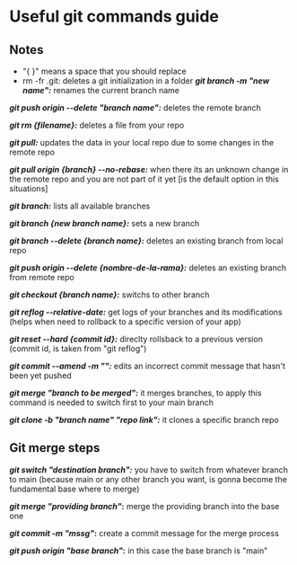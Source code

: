 # Useful git commands guide

## Notes

- "{ }" means a space that you should replace
- rm -fr .git: deletes a git initialization in a folder
**_git branch -m "new name":_** renames the current branch name

**_git push origin --delete "branch name":_** deletes the remote branch

**_git rm {filename}:_** deletes a file from your repo

**_git pull:_** updates the data in your local repo due to some changes in the remote repo

**_git pull origin {branch} --no-rebase:_** when there its an unknown change in the remote repo and you are not part of it yet [is the default option in this situations]  

**_git branch:_** lists all available branches

**_git branch {new branch name}:_** sets a new branch

**_git branch --delete {branch name}:_** deletes an existing branch from local repo

**_git push origin --delete {nombre-de-la-rama}:_** deletes an existing branch from remote repo

**_git checkout {branch name}:_** switchs to other branch

**_git reflog --relative-date:_** get logs of your branches and its modifications (helps when need to rollback to a specific version of your app)

**_git reset --hard {commit id}:_** direclty rollsback to a previous version (commit id, is taken from "git reflog")

**_git commit --amend -m "":_** edits an incorrect commit message that hasn't been yet pushed

**_git merge "branch to be merged":_** it merges branches, to apply this command is needed to switch first to your main branch

**_git clone -b "branch name"  "repo link":_** it clones a specific branch repo


## Git merge steps

**_git switch "destination branch":_** you have to switch from whatever branch to main (because main or any other branch you want, is gonna become the fundamental base where to merge)

**_git merge "providing branch"_:** merge the providing branch into the base one

**_git commit -m "mssg"_:** create a commit message for the merge process

**_git push origin "base branch"_:** in this case the base branch is "main"
